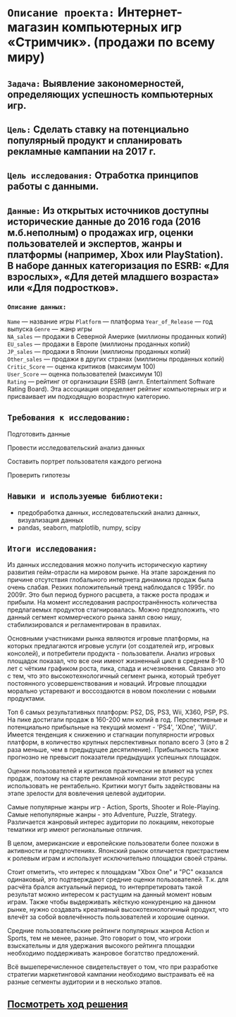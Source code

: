 # `Описание проекта:` Интернет-магазин компьютерных игр «Стримчик». (продажи по всему миру)

## `Задача:` Выявление закономерностей, определяющих успешность компьютерных игр. 

## `Цель:` Cделать ставку на потенциально популярный продукт и спланировать рекламные кампании на 2017 г.

## `Цель исследования:` Отработка принципов работы с данными.

## `Данные:` Из открытых источников доступны исторические данные до 2016 года (2016 м.б.неполным) о продажах игр, оценки пользователей и экспертов, жанры и платформы (например, Xbox или PlayStation). В наборе данных категоризация по ESRB: «Для взрослых», «Для детей младшего возраста» или «Для подростков».

  ### `Описание данных:`  
  `Name` — название игры
  `Platform` — платформа
  `Year_of_Release` — год выпуска
  `Genre` — жанр игры  
  `NA_sales` — продажи в Северной Америке (миллионы проданных копий)  
  `EU_sales` — продажи в Европе (миллионы проданных копий)  
  `JP_sales` — продажи в Японии (миллионы проданных копий)  
  `Other_sales` — продажи в других странах (миллионы проданных копий)  
  `Critic_Score` — оценка критиков (максимум 100)  
  `User_Score` — оценка пользователей (максимум 10)  
  `Rating` — рейтинг от организации ESRB (англ. Entertainment Software Rating Board). Эта ассоциация определяет рейтинг компьютерных игр и присваивает им подходящую возрастную категорию.    

## `Требования к исследованию:`

Подготовить данные
  
Провести исследовательский анализ данных  
  
Составить портрет пользователя каждого региона  
  
Проверить гипотезы

## `Навыки и используемые библиотеки:`

- предобработка данных, исследовательский анализ данных, визуализация данных
- pandas, seaborn, matplotlib, numpy, scipy

## `Итоги исследования:`

Из данных исследования можно получить историческую картину развития гейм-отрасли на мировом рынке. На этапе зарождения по причине отсутствия глобального интернета динамика продаж была очень слабая. Резких положительный тренд наблюдался с 1995г. по 2009г. Это был период бурного расцвета, а также роста продаж и прибыли. На момент исследования распространённость количества предлагаемых продуктов стагнировалась. Можно предположить, что данный сегмент коммерческого рынка занял свою нишу, стабилизировался и регламентирован в правилах.

Основными участниками рынка являются игровые платформы, на которых предлагаются игровые услуги (от создателей игр, игровых консолей), и потребители продукта - пользователи.
Анализ игровых площадок показал, что все они имеют жизненный цикл в среднем 8-10 лет с чётким графиком роста, пика, спада и исчезновения. Связано это с тем, что это высокотехнологичный сегмент рынка, который требует постоянного усовершенствования и новаций. Игровые площадки морально устаревают и воссоздаются в новом поколении с новыми продуктами.

Топ 6 самых результативных платформ: PS2, DS, PS3, Wii, X360, PSP, PS. На пике достигали продаж в 160-200 млн копий в год.
Перспективные и потенциально прибыльные на текущий момент - 'PS4', 'XOne', 'WiiU'. Имеется тенденция к снижению и стагнации популярности игровых платформ, в количество крупных перспективных попало всего 3 (это в 2 раза меньше, чем в предыдущее десятиление). Прибыльность также прогнозно не превысит показатели предыдущих успешных площадок.

Оценки пользователей и критиков практически не влияют на успех продаж, поэтому на старте рекламной компании этот ресурс использовать не рентабельно. Критики могут быть задействованы на этапе зрелости для вовлечения целевой аудитории.

Самые популярные жанры игр - Action, Sports, Shooter и Role-Playing. Самые непопулярные жанры - это Adventure, Puzzle, Strategy. Различается жанровый интерес аудитории по локациям, некоторые тематики игр имеют региональные отличия.

В целом, американские и европейские пользователи более похожи в активности и предпочтениях. Японский рынок отличается пристрастием к ролевым играм и использует исключительно площадки своей страны.

Стоит отметить, что интерес к площадкам "Xbox One" и "PC" оказался одинаковый, это подтверждают средние оценки пользователей. Т.к. для расчёта брался актуальный период, то интерпретировать такой результат можно интересом к растущим на данный момент новым играм. Также чтобы выдерживать жёсткую конкуренцию на данном рынке, нужно создавать креативный высокотехнологичный продукт, что влечёт за собой вовлечённость пользователей и хорошие оценки.

Средние пользовательские рейтинги популярных жанров Action и Sports, тем не менее, разные. Это говорит о том, что игроки взыскательны и для удержания высокого рейтинга площадки необходимо поддерживать жанровое богатство предложений.

Всё вышеперечисленное свидетельствует о том, что при разработке стратегии маркетинговой кампании необходимо выстраивать её на разные сегменты аудитории и в несколько этапов.


##  [Посмотреть ход решения](https://github.com/Alla-Kuhtenko/Portfolio_YP/blob/main/Online-computer-games-store/Online%20computer%20games%20store.ipynb)
